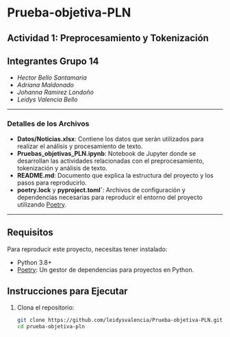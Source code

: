 # Prueba-objetiva-PLN
## Actividad 1: Preprocesamiento y Tokenización

## Integrantes Grupo 14
* *Hector Bello Santamaria*
* *Adriana Maldonado*
* *Johanna Ramirez Londoño*
* *Leidys Valencia Bello*

---

### **Detalles de los Archivos**

- **Datos/Noticias.xlsx**: Contiene los datos que serán utilizados para realizar el análisis y procesamiento de texto.
- **Pruebas_objetivas_PLN.ipynb**: Notebook de Jupyter donde se desarrollan las actividades relacionadas con el preprocesamiento, tokenización y análisis de texto.
- **README.md**: Documento que explica la estructura del proyecto y los pasos para reproducirlo.
- **poetry.lock** y **pyproject.toml`**: Archivos de configuración y dependencias necesarias para reproducir el entorno del proyecto utilizando [Poetry](https://python-poetry.org/).

---

## **Requisitos**
Para reproducir este proyecto, necesitas tener instalado:
- Python 3.8+
- [Poetry](https://python-poetry.org/): Un gestor de dependencias para proyectos en Python.

## **Instrucciones para Ejecutar**
1. Clona el repositorio:
   ```bash
   git clone https://github.com/leidysvalencia/Prueba-objetiva-PLN.git
   cd prueba-objetiva-pln
